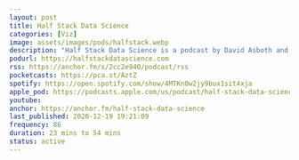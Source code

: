 ```yaml
---
layout: post
title: Half Stack Data Science
categories: [Viz]
image: assets/images/pods/halfstack.webp
description: "Half Stack Data Science is a podcast by David Asboth and Dr. Shaun McGirr about the realities of Data Science in the enterprise business world."
podurl: https://halfstackdatascience.com
rss: https://anchor.fm/s/2cc2e940/podcast/rss
pocketcasts: https://pca.st/AztZ
spotify: https://open.spotify.com/show/4MTKn0w2jy9bux1sit4xja
apple_pod: https://podcasts.apple.com/us/podcast/half-stack-data-science-podcast/id1429751562
youtube:
anchor: https://anchor.fm/half-stack-data-science
last_published: 2020-12-19 19:21:09
frequency: 86
duration: 23 mins to 54 mins
status: active
---
```

